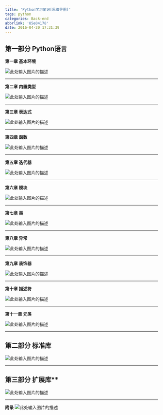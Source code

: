 ```yaml
---
title: 'Python学习笔记[思维导图]'
tags: python
categories: Back-end
abbrlink: '85e04178'
date: 2016-04-20 17:31:39
---
```



## 第一部分 Python语言

**第一章 基本环境**
<!--more-->
![此处输入图片的描述][1]


----------
**第二章 内置类型**

![此处输入图片的描述][2]


----------
**第三章 表达式**

![此处输入图片的描述][3]


----------
**第四章 函数**

![此处输入图片的描述][4]


----------
**第五章 迭代器**

![此处输入图片的描述][5]


----------

**第六章 模块**

![此处输入图片的描述][6]


----------
**第七章 类**

![此处输入图片的描述][7]


----------
**第八章 异常**

![此处输入图片的描述][8]


----------
**第九章 装饰器**

![此处输入图片的描述][9]


----------
**第十章 描述符**

![此处输入图片的描述][10]


----------
**第十一章 元类**

![此处输入图片的描述][11]


----------


## 第二部分 标准库

![此处输入图片的描述][12]


----------
## 第三部分 扩展库**

![此处输入图片的描述][13]


----------


**附录**
![此处输入图片的描述][14]


  [1]: http://www.pythoner.com/wp-content/uploads/2013/04/%E5%9F%BA%E6%9C%AC%E7%8E%AF%E5%A2%83.png
  [2]: http://www.pythoner.com/wp-content/uploads/2013/04/%E5%86%85%E7%BD%AE%E7%B1%BB%E5%9E%8B.png
  [3]: http://www.pythoner.com/wp-content/uploads/2013/04/%E8%A1%A8%E8%BE%BE%E5%BC%8F-.png
  [4]: http://www.pythoner.com/wp-content/uploads/2013/04/%E5%87%BD%E6%95%B0.png
  [5]: http://www.pythoner.com/wp-content/uploads/2013/04/%E8%BF%AD%E4%BB%A3%E5%99%A8.png
  [6]: http://www.pythoner.com/wp-content/uploads/2013/04/%E6%A8%A1%E5%9D%97.png
  [7]: http://www.pythoner.com/wp-content/uploads/2013/04/%E7%B1%BB-293x300.png
  [8]: http://www.pythoner.com/wp-content/uploads/2013/04/%E5%BC%82%E5%B8%B8-300x97.png
  [9]: http://www.pythoner.com/wp-content/uploads/2013/04/%E8%A3%85%E9%A5%B0%E5%99%A8-300x102.png
  [10]: http://www.pythoner.com/wp-content/uploads/2013/04/%E6%8F%8F%E8%BF%B0%E7%AC%A6-300x84.png
  [11]: http://www.pythoner.com/wp-content/uploads/2013/04/%E5%85%83%E7%B1%BB-300x95.png
  [12]: http://www.pythoner.com/wp-content/uploads/2013/04/%E6%A0%87%E5%87%86%E5%BA%93-110x300.png
  [13]: http://www.pythoner.com/wp-content/uploads/2013/04/%E6%89%A9%E5%B1%95%E5%BA%93-300x260.png
  [14]: http://www.pythoner.com/wp-content/uploads/2013/04/%E9%99%84%E5%BD%95-300x112.png